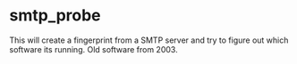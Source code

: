 smtp_probe
==========

This will create a fingerprint from a SMTP server and try to figure out which software its running. Old software from 2003.
